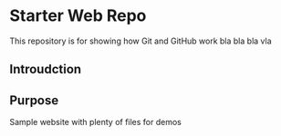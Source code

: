 # Starter Web Repo

This repository is for showing how Git and GitHub work
bla  bla bla vla

## Introudction

## Purpose

Sample website with plenty of files for demos